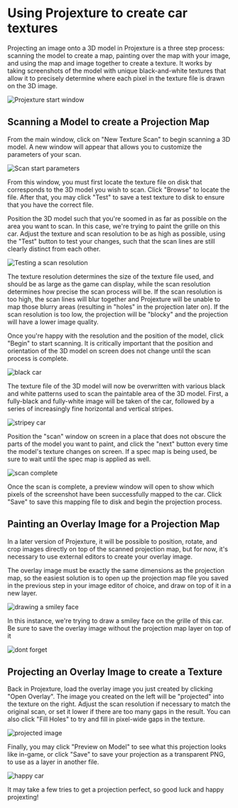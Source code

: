# Using Projexture to create car textures

Projecting an image onto a 3D model in Projexture is a three step process: scanning the model to create a map, painting over the map with your image, and using the map and image together to create a texture. It works by taking screenshots of the model with unique black-and-white textures that allow it to precisely determine where each pixel in the texture file is drawn on the 3D image.

![Projexture start window](01-start.jpg)

## Scanning a Model to create a Projection Map

From the main window, click on "New Texture Scan" to begin scanning a 3D model. A new window will appear that allows you to customize the parameters of your scan.

![Scan start parameters](02-car.jpg)

From this window, you must first locate the texture file on disk that corresponds to the 3D model you wish to scan. Click "Browse" to locate the file. After that, you may click "Test" to save a test texture to disk to ensure that you have the correct file.

Position the 3D model such that you're soomed in as far as possible on the area you want to scan. In this case, we're trying to paint the grille on this car. Adjust the texture and scan resolution to be as high as possible, using the "Test" button to test your changes, such that the scan lines are still clearly distinct from each other.

![Testing a scan resolution](03-test2.jpg)

The texture resolution determines the size of the texture file used, and should be as large as the game can display, while the scan resolution determines how precise the scan process will be. If the scan resolution is too high, the scan lines will blur together and Projexture will be unable to map those blurry areas (resulting in "holes" in the projection later on). If the scan resolution is too low, the projection will be "blocky" and the projection will have a lower image quality.

Once you're happy with the resolution and the position of the model, click "Begin" to start scanning. It is critically important that the position and orientation of the 3D model on screen does not change until the scan process is complete.

![black car](04-scanstart.jpg)

The texture file of the 3D model will now be overwritten with various black and white patterns used to scan the paintable area of the 3D model. First, a fully-black and fully-white image will be taken of the car, followed by a series of increasingly fine horizontal and vertical stripes.

![stripey car](05-scan.jpg)

Position the "scan" window on screen in a place that does not obscure the parts of the model you want to paint, and click the "next" button every time the model's texture changes on screen. If a spec map is being used, be sure to wait until the spec map is applied as well.

![scan complete](06-preview.jpg)

Once the scan is complete, a preview window will open to show which pixels of the screenshot have been successfully mapped to the car. Click "Save" to save this mapping file to disk and begin the projection process.

## Painting an Overlay Image for a Projection Map

In a later version of Projexture, it will be possible to position, rotate, and crop images directly on top of the scanned projection map, but for now, it's necessary to use external editors to create your overlay image.

The overlay image must be exactly the same dimensions as the projection map, so the easiest solution is to open up the projection map file you saved in the previous step in your image editor of choice, and draw on top of it in a new layer.

![drawing a smiley face](07-draw.jpg)

In this instance, we're trying to draw a smiley face on the grille of this car. Be sure to save the overlay image without the projection map layer on top of it

![dont forget](08-save.jpg)

## Projecting an Overlay Image to create a Texture

Back in Projexture, load the overlay image you just created by clicking "Open Overlay". The image you created on the left will be "projected" into the texture on the right. Adjust the scan resolution if necessary to match the original scan, or set it lower if there are too many gaps in the result. You can also click "Fill Holes" to try and fill in pixel-wide gaps in the texture.

![projected image](09-map.jpg)

Finally, you may click "Preview on Model" to see what this projection looks like in-game, or click "Save" to save your projection as a transparent PNG, to use as a layer in another file.

![happy car](10-enjoy.jpg)

It may take a few tries to get a projection perfect, so good luck and happy projexting!